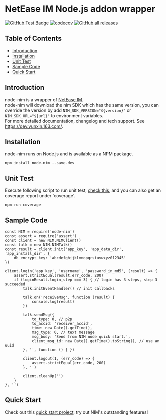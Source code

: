 # NetEase IM Node.js addon wrapper
[![GitHub Test Badge](https://github.com/netease-im/node-nim/workflows/build/badge.svg)](https://github.com/netease-im/node-nim/actions) [![codecov](https://codecov.io/gh/netease-im/node-nim/branch/master/graph/badge.svg?token=YUP8T7ZG6U)](https://codecov.io/gh/netease-im/node-nim) [![GitHub all releases](https://img.shields.io/github/downloads/netease-im/node-nim/total)](https://github.com/netease-im/node-nim/releases)

## Table of Contents
  - [Introduction](#introduction)
  - [Installation](#installation)
  - [Unit Test](#unit-test)
  - [Sample Code](#sample-code)
  - [Quick Start](#quick-start)

## Introduction
node-nim is a wrapper of [NetEase IM](https://netease.im/).  
node-nim will download the nim SDK which has the same version, you can override the version by add `NIM_SDK_VERSION="${version}"` or `NIM_SDK_URL="${url}"` to environment variables.  
For more detailed documentation, changelog and tech support. See https://dev.yunxin.163.com/. 

## Installation
node-nim runs on Node.js and is available as a NPM package.
```
npm install node-nim --save-dev
```

## Unit Test
Execute following script to run unit test, [check this](./test/test_all.js), and you can also get an coverage report under 'coverage'.
```
npm run coverage
```

## Sample Code

```
const NIM = require('node-nim')
const assert = require('assert')
const client = new NIM.NIMClient()
const talk = new NIM.NIMTalk()
const result = client.init('app_key', 'app_data_dir', 'app_install_dir', {
    db_encrypt_key: 'abcdefghijklmnopqrstuvwxyz012345'
})

client.login('app_key', 'username', 'password_in_md5', (result) => {
    assert.strictEqual(result.err_code, 200)
    if (loginResult.login_step === 3) { // login has 3 steps, step 3 succeeded
        talk.initEventHandler() // init callbacks

        talk.on('receiveMsg', function (result) {
            console.log(result)
        })

        talk.sendMsg({
            to_type: 0, // p2p
            to_accid: 'receiver_accid',
            time: new Date().getTime(),
            msg_type: 0, // text message
            msg_body: 'Send from NIM node quick start.',
            client_msg_id: new Date().getTime().toString(), // use an uuid
        }, '', function () { })

        client.logout(1, (err_code) => {
            assert.strictEqual(err_code, 200)
        }, '')

        client.cleanUp('')
    }
}, '')
```

## Quick Start
Check out this [quick start project](https://github.com/netease-im/node-nim-quick-start), try out NIM's outstanding features!